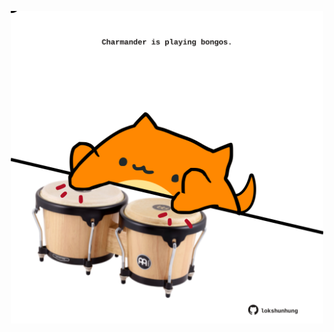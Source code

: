<!-- built at 03/12/2024, 10:00:39 UTC -->
<p align="center">
  <img width="500" height="500" src="./ReadmeImage.svg">
</p>
